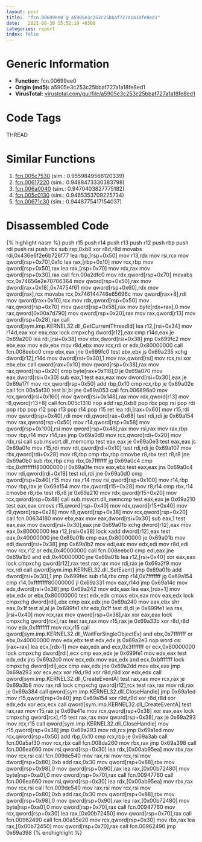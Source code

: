 ```yaml
---
layout: post
title:  "fcn.00699ee0 @ a5905e3c253c25bbaf727a1a18fe8ed1"
date:   2021-08-30 15:52:19 +0300
categories: report
index: false
---
```


# Generic Information
- **Function:** fcn.00699ee0
- **Origin (md5):** a5905e3c253c25bbaf727a1a18fe8ed1
- **VirusTotal:** [virustotal.com/gui/file/a5905e3c253c25bbaf727a1a18fe8ed1][virustotal_ref]

# Code Tags
<span class="tag" id="THREAD">THREAD</span>


# Similar Functions

1. [fcn.005c7530][similar_1_ref] (sim.: 0.9559849566120339)
2. [fcn.00617220][similar_2_ref] (sim.: 0.9488473330383798)
3. [fcn.006a0040][similar_3_ref] (sim.: 0.9470403827775182)
4. [fcn.005c0130][similar_4_ref] (sim.: 0.9465353709225734)
5. [fcn.00671c30][similar_5_ref] (sim.: 0.9448775417154037)


# Disassembled Code

{% highlight nasm %}
push r15
push r14
push r13
push r12
push rbp
push rdi
push rsi
push rbx
sub rsp,0xb8
xor r8d,r8d
movabs rdi,0x436e6f2e6b726f77
lea rbp,[rsp+0x50]
mov r13,rdx
mov rsi,rcx
mov qword[rsp+0x70],0x1c
lea rax,[rbp+0x10]
mov rcx,rbp
mov qword[rsp+0x50],rax
lea rax,[rsp+0x70]
mov rdx,rax
mov qword[rsp+0x30],rax
call fcn.00a2dfc0
mov rdx,qword[rsp+0x70]
movabs rcx,0x74656e2e70706364
mov qword[rsp+0x50],rax
mov dword[rax+0x18],0x74754f61
mov qword[rsp+0x60],rdx
mov qword[rax],rcx
movabs rcx,0x746144746e65696c
mov qword[rax+8],rdi
mov qword[rax+0x10],rcx
mov rdx,qword[rsp+0x50]
mov rax,qword[rsp+0x70]
mov qword[rsp+0x58],rax
mov byte[rdx+rax],0
mov rax,qword[0x00a7d790]
mov qword[rsp+0x20],rax
mov rax,qword[r13]
mov qword[rsp+0x28],rax
call qword[sym.imp.KERNEL32.dll_GetCurrentThreadId]
lea r12,[rsi+0x34]
mov r14d,eax
xor eax,eax
lock cmpxchg dword[r12],eax
cmp r14d,eax
je 0x69a200
lea rdi,[rsi+0x38]
mov ebx,dword[rsi+0x38]
jmp 0x699fc2
mov ebx,eax
mov edx,ebx
mov r8d,ebx
mov rcx,rdi
or edx,0x80000000
call fcn.008eebc0
cmp ebx,eax
jne 0x699fc0
test ebx,ebx
js 0x69a235
xchg dword[r12],r14d
mov dword[rsi+0x30],1
mov rax,qword[rsi]
mov rcx,rsi
xor ebx,ebx
call qword[rax+0x10]
mov qword[rsp+0x38],rax
mov rax,qword[rsp+0x20]
cmp byte[rax+0x118],0
je 0x69a070
mov eax,dword[rsi+0x30]
sub eax,1
test eax,eax
mov dword[rsi+0x30],eax
je 0x69a17f
mov rcx,qword[rsp+0x50]
add rbp,0x10
cmp rcx,rbp
je 0x69a02e
call fcn.00a5af30
test bl,bl
jne 0x69a053
call fcn.006896a0
mov rcx,qword[rsi+0x160]
mov qword[rsi+0x148],rax
mov rdx,qword[r13]
mov r8,qword[r13+8]
call fcn.005c1310
nop
add rsp,0xb8
pop rbx
pop rsi
pop rdi
pop rbp
pop r12
pop r13
pop r14
pop r15
ret
lea rdi,[rax+0x60]
mov r15,rdi
mov qword[rsp+0x40],rdi
mov rdi,qword[rax+0x68]
test rdi,rdi
je 0x69a154
mov rax,qword[rsp+0x50]
mov r14,qword[rsp+0x58]
mov qword[rsp+0x100],rsi
mov qword[rsp+0x48],rax
mov rsi,rax
mov rax,rbp
mov rbp,r14
mov r14,rax
jmp 0x69a0d0
mov rcx,qword[rdi+0x20]
mov rdx,rsi
call sub.msvcrt.dll_memcmp
test eax,eax
je 0x69a0e3
test eax,eax
js 0x69a0fe
mov r15,rdi
mov rdi,qword[rdi+0x10]
test rdi,rdi
je 0x69a107
mov rbx,qword[rdi+0x28]
mov r8,rbp
cmp rbx,rbp
cmovbe r8,rbx
test r8,r8
jne 0x69a0b0
sub rbx,rbp
cmp rbx,0x7fffffff
jg 0x69a0c4
cmp rbx,0xffffffff80000000
jl 0x69a0fe
mov eax,ebx
test eax,eax
jns 0x69a0c4
mov rdi,qword[rdi+0x18]
test rdi,rdi
jne 0x69a0d0
cmp qword[rsp+0x40],r15
mov rax,r14
mov rsi,qword[rsp+0x100]
mov r14,rbp
mov rbp,rax
je 0x69a154
mov rbx,qword[r15+0x28]
mov r8,r14
cmp rbx,r14
cmovbe r8,rbx
test r8,r8
je 0x69a210
mov rdx,qword[r15+0x20]
mov rcx,qword[rsp+0x48]
call sub.msvcrt.dll_memcmp
test eax,eax
je 0x69a210
test eax,eax
cmovs r15,qword[rsp+0x40]
mov rdx,qword[r15+0x40]
mov r9,qword[rsp+0x28]
mov r8,qword[rsp+0x38]
mov rcx,qword[rsp+0x20]
call fcn.00634180
mov ebx,eax
mov eax,dword[rsi+0x30]
sub eax,1
test eax,eax
mov dword[rsi+0x30],eax
jne 0x69a01b
xchg dword[r12],eax
mov eax,0x80000000
lea r12,[rsi+0x38]
lock xadd dword[r12],eax
test eax,0x40000000
jne 0x69a01b
cmp eax,0x80000000
je 0x69a01b
mov edi,dword[rsi+0x38]
jmp 0x69a1b2
mov edi,eax
mov edx,edi
mov r8d,edi
mov rcx,r12
or edx,0x40000000
call fcn.008eebc0
cmp edi,eax
jne 0x69a1b0
and edi,0x40000000
jne 0x69a01b
lea r12,[rsi+0x40]
xor eax,eax
lock cmpxchg qword[r12],rax
test rax,rax
mov rdi,rax
je 0x69a2f9
mov rcx,rdi
call qword[sym.imp.KERNEL32.dll_SetEvent]
jmp 0x69a01b
add dword[rsi+0x30],1
jmp 0x699fec
sub r14,rbx
cmp r14,0x7fffffff
jg 0x69a154
cmp r14,0xffffffff80000000
jl 0x69a331
mov eax,r14d
jmp 0x69a14c
mov edx,dword[rsi+0x38]
jmp 0x69a242
mov edx,eax
lea eax,[rdx+1]
mov ebx,edx
or ebx,0x80000000
test edx,edx
cmovs ebx,eax
mov eax,edx
lock cmpxchg dword[rdi],ebx
cmp eax,edx
jne 0x69a240
mov eax,ebx
shr eax,0x1f
test al,al
je 0x699fe1
shr edx,0x1f
test dl,dl
je 0x699fe1
lea rax,[rsi+0x40]
mov rcx,rax
mov qword[rsp+0x38],rax
xor eax,eax
lock cmpxchg qword[rcx],rax
test rax,rax
mov r15,rax
je 0x69a33b
xor r8d,r8d
mov edx,0xffffffff
mov rcx,r15
call qword[sym.imp.KERNEL32.dll_WaitForSingleObjectEx]
and ebx,0x7fffffff
or ebx,0x40000000
mov edx,ebx
test edx,edx
js 0x69a2e3
nop word cs:[rax+rax]
lea ecx,[rdx-1]
mov eax,edx
and ecx,0x3fffffff
or ecx,0x80000000
lock cmpxchg dword[rdi],ecx
cmp eax,edx
je 0x699fe1
mov edx,eax
test edx,edx
jns 0x69a2c0
mov ecx,edx
mov eax,edx
and ecx,0xbfffffff
lock cmpxchg dword[rdi],ecx
cmp eax,edx
jne 0x69a2dd
mov ebx,eax
jmp 0x69a293
xor ecx,ecx
xor r9d,r9d
xor r8d,r8d
xor edx,edx
call qword[sym.imp.KERNEL32.dll_CreateEventA]
test rax,rax
mov rcx,rax
je 0x69a3b8
mov rax,rdi
lock cmpxchg qword[r12],rcx
test rax,rax
mov rdi,rax
je 0x69a384
call qword[sym.imp.KERNEL32.dll_CloseHandle]
jmp 0x69a1ed
mov r15,qword[rsp+0x40]
jmp 0x69a154
xor r9d,r9d
xor r8d,r8d
xor edx,edx
xor ecx,ecx
call qword[sym.imp.KERNEL32.dll_CreateEventA]
test rax,rax
mov r15,rax
je 0x69a41e
mov rcx,qword[rsp+0x38]
xor eax,eax
lock cmpxchg qword[rcx],r15
test rax,rax
mov qword[rsp+0x38],rax
je 0x69a293
mov rcx,r15
call qword[sym.imp.KERNEL32.dll_CloseHandle]
mov r15,qword[rsp+0x38]
jmp 0x69a293
mov rdi,rcx
jmp 0x69a1ed
mov rcx,qword[rsp+0x50]
add rbp,0x10
cmp rcx,rbp
je 0x69a3ab
call fcn.00a5af30
mov rcx,rbx
call fcn.008da260
mov rbx,rax
jmp 0x69a398
call fcn.006ea660
mov rsi,qword[rsp+0x30]
lea rdx,[0x00ab95ea]
mov rbx,rax
mov rcx,rsi
call fcn.009de540
mov rax,rsi
mov rcx,rsi
mov dword[rsp+0x80],0xb
add rax,0x30
mov qword[rsp+0x88],rbx
mov qword[rsp+0x98],0
mov qword[rsp+0x90],rax
lea rax,[0x00b72480]
mov byte[rsp+0xa0],0
mov qword[rsp+0x70],rax
call fcn.00947760
call fcn.006ea660
mov rsi,qword[rsp+0x30]
lea rdx,[0x00ab95ea]
mov rbx,rax
mov rcx,rsi
call fcn.009de540
mov rax,rsi
mov rcx,rsi
mov dword[rsp+0x80],0xb
add rax,0x30
mov qword[rsp+0x88],rbx
mov qword[rsp+0x98],0
mov qword[rsp+0x90],rax
lea rax,[0x00b72480]
mov byte[rsp+0xa0],0
mov qword[rsp+0x70],rax
call fcn.00947760
mov rcx,qword[rsp+0x30]
lea rax,[0x00b72450]
mov qword[rsp+0x70],rax
call fcn.00962490
call fcn.00a55e20
mov rcx,qword[rsp+0x30]
mov rbx,rax
lea rax,[0x00b72450]
mov qword[rsp+0x70],rax
call fcn.00962490
jmp 0x69a398
{% endhighlight %}


[similar_1_ref]: /report/fcn.005c7530@a5905e3c253c25bbaf727a1a18fe8ed1
[similar_2_ref]: /report/fcn.00617220@a5905e3c253c25bbaf727a1a18fe8ed1
[similar_3_ref]: /report/fcn.006a0040@a5905e3c253c25bbaf727a1a18fe8ed1
[similar_4_ref]: /report/fcn.005c0130@a5905e3c253c25bbaf727a1a18fe8ed1
[similar_5_ref]: /report/fcn.00671c30@a5905e3c253c25bbaf727a1a18fe8ed1
[virustotal_ref]: https://www.virustotal.com/gui/file/a5905e3c253c25bbaf727a1a18fe8ed1